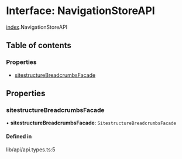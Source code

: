 # Interface: NavigationStoreAPI

[index](../wiki/index).NavigationStoreAPI

## Table of contents

### Properties

- [sitestructureBreadcrumbsFacade](../wiki/index.NavigationStoreAPI#sitestructurebreadcrumbsfacade)

## Properties

### sitestructureBreadcrumbsFacade

• **sitestructureBreadcrumbsFacade**: `SitestructureBreadcrumbsFacade`

#### Defined in

lib/api/api.types.ts:5
